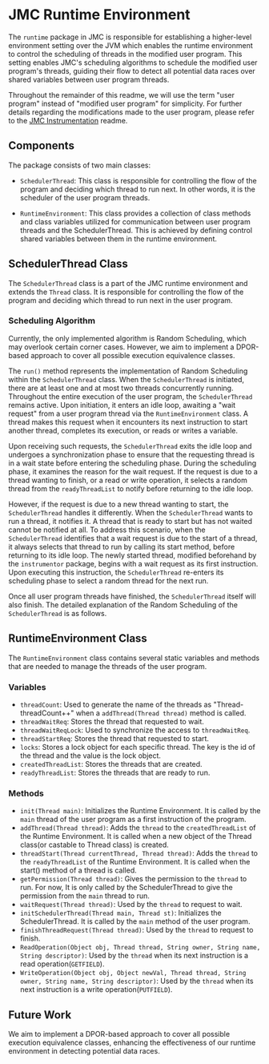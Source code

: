 
# JMC Runtime Environment

The `runtime` package in JMC is responsible for establishing a higher-level environment setting over the JVM which enables the runtime environment to control the scheduling of threads in the modified user program. This setting enables JMC's scheduling algorithms to schedule the modified user program's threads, guiding their flow to detect all potential data races over shared variables between user program threads.


Throughout the remainder of this readme, we will use the term "user program" instead of "modified user program" for simplicity. For further details regarding the modifications made to the user program, please refer to the [JMC Instrumentation](../instrumentor/instrumentor.md) readme.

## Components

The package consists of two main classes:

- `SchedulerThread`: This class is responsible for controlling the flow of the program and deciding which thread to run next.  In other words, it is the scheduler of the user program threads.

- `RuntimeEnvironment`: This class provides a collection of class methods and class variables utilized for communication between user program threads and the SchedulerThread. This is achieved by defining control shared variables between them in the runtime environment. 

## SchedulerThread Class

The `SchedulerThread` class is a part of the JMC runtime environment and extends the `Thread` class. It is responsible for controlling the flow of the program and deciding which thread to run next in the user program.

### Scheduling Algorithm

Currently, the only implemented algorithm is Random Scheduling, which may overlook certain corner cases. However, we aim to implement a DPOR-based approach to cover all possible execution equivalence classes.


The `run()` method represents the implementation of Random Scheduling within the `SchedulerThread` class. When the `SchedulerThread` is initiated, there are at least one and at most two threads concurrently running. Throughout the entire execution of the user program, the `SchedulerThread` remains active. Upon initiation, it enters an idle loop, awaiting a "wait request" from a user program thread via the `RuntimeEnvironment` class. A thread makes this request when it encounters its next instruction to start another thread, completes its execution, or reads or writes a variable.

Upon receiving such requests, the `SchedulerThread` exits the idle loop and undergoes a synchronization phase to ensure that the requesting thread is in a wait state before entering the scheduling phase. During the scheduling phase, it examines the reason for the wait request. If the request is due to a thread wanting to finish, or a read or write operation, it selects a random thread from the `readyThreadList` to notify before returning to the idle loop.

However, if the request is due to a new thread wanting to start, the `SchedulerThread` handles it differently. When the `SchedulerThread` wants to run a thread, it notifies it. A thread that is ready to start but has not waited cannot be notified at all. To address this scenario, when the `SchedulerThread` identifies that a wait request is due to the start of a thread, it always selects that thread to run by calling its start method, before returning to its idle loop. The newly started thread, modified beforehand by the `instrumentor` package, begins with a wait request as its first instruction. Upon executing this instruction, the `SchedulerThread` re-enters its scheduling phase to select a random thread for the next run.

Once all user program threads have finished, the `SchedulerThread` itself will also finish. The detailed explanation of the Random Scheduling of the `SchedulerThread` is as follows.


## RuntimeEnvironment Class

The `RuntimeEnvironment` class contains several static variables and methods that are needed to manage the threads of the user program.

### Variables

- `threadCount`: Used to generate the name of the threads as "Thread-threadCount++" when a `addThread(Thread thread)` method is called.
- `threadWaitReq`: Stores the thread that requested to wait.
- `threadWaitReqLock`: Used to synchronize the access to `threadWaitReq`.
- `threadStartReq`: Stores the thread that requested to start.
- `locks`: Stores a lock object for each specific thread. The key is the id of the thread and the value is the lock object.
- `createdThreadList`: Stores the threads that are created.
- `readyThreadList`: Stores the threads that are ready to run.

### Methods

- `init(Thread main)`: Initializes the Runtime Environment. It is called by the `main` thread of the user program as a first instruction of the program.
- `addThread(Thread thread)`: Adds the `thread` to the `createdThreadList` of the Runtime Environment. It is called when a new object of the Thread class(or castable to Thread class) is created.
- `threadStart(Thread currentThread, Thread thread)`: Adds the `thread` to the `readyThreadList` of the Runtime Environment. It is called when the start() method of a thread is called.
- `getPermission(Thread thread)`: Gives the permission to the `thread` to run. For now, It is only called by the SchedulerThread to give the permission from the `main` thread to run.
- `waitRequest(Thread thread)`: Used by the `thread` to request to wait.
- `initSchedulerThread(Thread main, Thread st)`: Initializes the SchedulerThread. It is called by the `main` method of the user program.
- `finishThreadRequest(Thread thread)`: Used by the `thread` to request to finish.
- `ReadOperation(Object obj, Thread thread, String owner, String name, String descriptor)`: Used by the `thread` when its next instruction is a read operation(`GETFIELD`).
- `WriteOperation(Object obj, Object newVal, Thread thread, String owner, String name, String descriptor)`: Used by the `thread` when its next instruction is a write operation(`PUTFIELD`).

## Future Work

We aim to implement a DPOR-based approach to cover all possible execution equivalence classes, enhancing the effectiveness of our runtime environment in detecting potential data races.